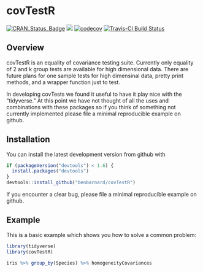 
# covTestR

[![CRAN\_Status\_Badge](http://www.r-pkg.org/badges/version/covTestR)](https://cran.r-project.org/package=covTestR)
[![](http://cranlogs.r-pkg.org/badges/grand-total/covTestR)](https://cran.r-project.org/package=covTestR)
[![codecov](https://codecov.io/gh/BenBarnard/covTestR/branch/master/graph/badge.svg)](https://codecov.io/gh/BenBarnard/covTestR)
[![Travis-CI Build
Status](https://travis-ci.org/BenBarnard/covTestR.svg?branch=master)](https://travis-ci.org/BenBarnard/covTestR)

## Overview

covTestR is an equality of covariance testing suite. Currently only
equality of 2 and k group tests are available for high dimensional data.
There are future plans for one sample tests for high dimensinal data,
pretty print methods, and a wrapper function just to test.

In developing covTests we found it useful to have it play nice with the
“tidyverse.” At this point we have not thought of all the uses and
combinations with these packages so if you think of something not
currently implemented please file a minimal reproducible example on
github.

## Installation

You can install the latest development version from github with

``` r
if (packageVersion("devtools") < 1.6) {
  install.packages("devtools")
}
devtools::install_github("benbarnard/covTestR")
```

If you encounter a clear bug, please file a minimal reproducible example
on github.

## Example

This is a basic example which shows you how to solve a common problem:

``` r
library(tidyverse)
library(covTestR)

iris %>% group_by(Species) %>% homogeneityCovariances
```
